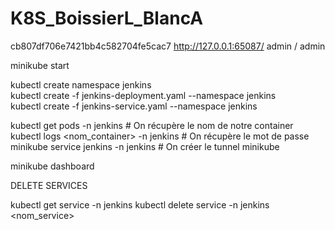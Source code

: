 # K8S_BoissierL_BlancA
cb807df706e7421bb4c582704fe5cac7
http://127.0.0.1:65087/
admin / admin


minikube start

kubectl create namespace jenkins<br/>
kubectl create -f jenkins-deployment.yaml --namespace jenkins<br/>
kubectl create -f jenkins-service.yaml --namespace jenkins

kubectl get pods -n jenkins # On récupère le nom de notre container<br/>
kubectl logs <nom_container> -n jenkins # On récupère le mot de passe<br/>
minikube service jenkins -n jenkins # On créer le tunnel minikube


minikube dashboard

DELETE SERVICES

kubectl get service -n jenkins
kubectl delete service -n jenkins <nom_service>